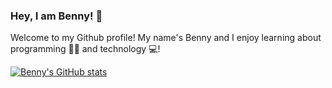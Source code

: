 ### Hey, I am Benny! 👋

<!--
**zhaobenny/zhaobenny** is a ✨ _special_ ✨ repository because its `README.md` (this file) appears on your GitHub profile.

Here are some ideas to get you started:

- 🔭 I’m currently working on ...
- 🌱 I’m currently learning ...
- 👯 I’m looking to collaborate on ...
- 🤔 I’m looking for help with ...
- 💬 Ask me about ...
- 📫 How to reach me: ...
- 😄 Pronouns: ...
- ⚡ Fun fact: ...
-->
Welcome to my Github profile! My name's Benny and I enjoy learning about programming :man_technologist: and technology :computer:!  

[![Benny's GitHub stats](https://github-readme-stats.vercel.app/api?username=zhaobenny&show_icons=true&theme=radical&custom_title=Benny's%20Github%20Stats)](https://github.com/zhaobenny/github-readme-stats)
